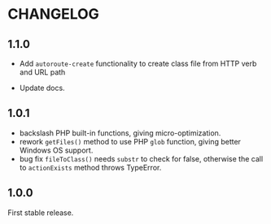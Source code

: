 # CHANGELOG

## 1.1.0

- Add `autoroute-create` functionality to create class file from HTTP verb and
  URL path

- Update docs.

## 1.0.1

- backslash PHP built-in functions, giving micro-optimization.
- rework `getFiles()` method to use PHP `glob` function, giving better Windows OS support.
- bug fix `fileToClass()` needs `substr` to check for false, otherwise the call to `actionExists` method throws TypeError.

## 1.0.0

First stable release.
